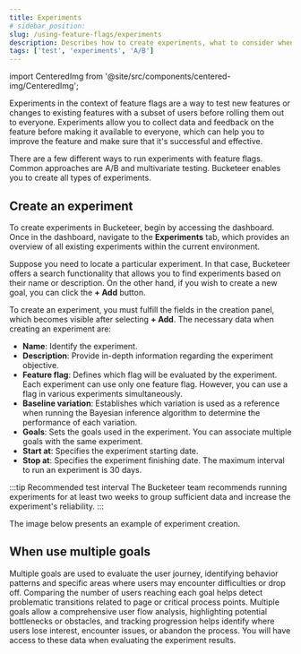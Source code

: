 ```yaml
---
title: Experiments
# sidebar_position: 
slug: /using-feature-flags/experiments
description: Describes how to create experiments, what to consider when creating them, and how to use them.
tags: ['test', 'experiments', 'A/B']
---
```


import CenteredImg from '@site/src/components/centered-img/CenteredImg';

Experiments in the context of feature flags are a way to test new features or changes to existing features with a subset of users before rolling them out to everyone. Experiments allow you to collect data and feedback on the feature before making it available to everyone, which can help you to improve the feature and make sure that it's successful and effective.

There are a few different ways to run experiments with feature flags. Common approaches are A/B and multivariate testing. Bucketeer enables you to create all types of experiments.

## Create an experiment

To create experiments in Bucketeer, begin by accessing the dashboard. Once in the dashboard, navigate to the **Experiments** tab, which provides an overview of all existing experiments within the current environment.

Suppose you need to locate a particular experiment. In that case, Bucketeer offers a search functionality that allows you to find experiments based on their name or description. On the other hand, if you wish to create a new goal, you can click the **+ Add** button.

To create an experiment, you must fulfill the fields in the creation panel, which becomes visible after selecting **+ Add**. The necessary data when creating an experiment are:

- **Name**: Identify the experiment.
- **Description**: Provide in-depth information regarding the experiment objective.
- **Feature flag**: Defines which flag will be evaluated by the experiment. Each experiment can use only one feature flag. However, you can use a flag in various experiments simultaneously.
- **Baseline variation**: Establishes which variation is used as a reference when running the Bayesian inference algorithm to determine the performance of each variation.
- **Goals**: Sets the goals used in the experiment. You can associate multiple goals with the same experiment.
- **Start at**: Specifies the experiment starting date.
- **Stop at**: Specifies the experiment finishing date. The maximum interval to run an experiment is 30 days.

:::tip Recommended test interval
The Bucketeer team recommends running experiments for at least two weeks to group sufficient data and increase the experiment's reliability.
:::

The image below presents an example of experiment creation.

<CenteredImg
  imgURL="img/using-feature-flags/experiments/create-experiment.png"
  alt="create experiment example"
  wSize="400px"
  borderWidth="1px"
/>

## When use multiple goals

Multiple goals are used to evaluate the user journey, identifying behavior patterns and specific areas where users may encounter difficulties or drop off. Comparing the number of users reaching each goal helps detect problematic transitions related to page or critical process points. Multiple goals allow a comprehensive user flow analysis, highlighting potential bottlenecks or obstacles, and tracking progression helps identify where users lose interest, encounter issues, or abandon the process. You will have access to these data when evaluating the experiment results.
